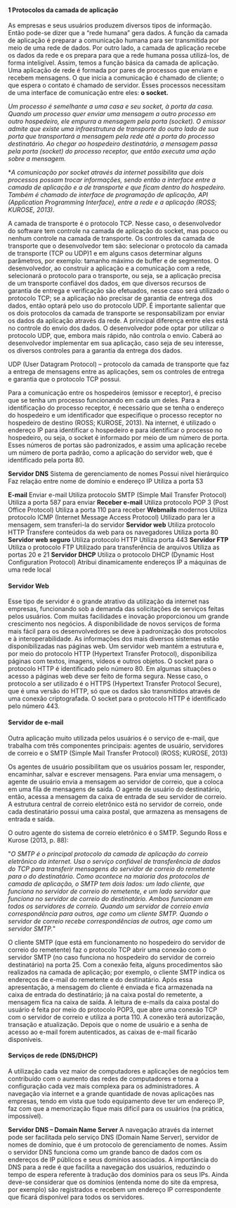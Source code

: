 #### 1 Protocolos da camada de aplicação
As empresas e seus usuários produzem diversos tipos de informação. Então pode-se dizer que a “rede humana” gera dados. A função da camada de aplicação é preparar a comunicação humana para ser transmitida por meio de uma rede de dados. Por outro lado, a camada de aplicação recebe os dados da rede e os prepara para que a rede humana possa utilizá-los, de forma inteligível. Assim, temos a função básica da camada de aplicação. Uma aplicação de rede é formada por pares de processos que enviam e recebem mensagens. O que inicia a comunicação é chamado de cliente; o que espera o contato é chamado de servidor. Esses processos necessitam de uma interface de comunicação entre eles: **o socket.**

*Um processo é semelhante a uma casa e seu socket, à porta da casa. Quando um processo quer enviar uma mensagem a outro processo em outro hospedeiro, ele empurra a mensagem pela porta (socket). O emissor admite que existe uma infraestrutura de transporte do outro lado de sua porta que transportará a mensagem pela rede até a porta do processo destinatário. Ao chegar ao hospedeiro destinatário, a mensagem passa pela porta (socket) do processo receptor, que então executa uma ação sobre a mensagem.*

**A comunicação por socket através da internet possibilita que dois processos possam trocar informações, sendo então a interface entre a camada de aplicação e a de transporte e que ficam dentro do hospedeiro. Também é chamado de interface de programação de aplicação, API (Application Programming Interface), entre a rede e a aplicação (ROSS; KUROSE, 2013).*

A camada de transporte é o protocolo TCP. Nesse caso, o desenvolvedor do software tem controle na camada de aplicação do socket, mas pouco ou nenhum controle na camada de transporte. Os controles da camada de transporte que o desenvolvedor tem são: selecionar o protocolo da camada de transporte (TCP ou UDP)1 e em alguns casos determinar alguns parâmetros, por exemplo: tamanho máximo de buffer e de segmentos. O desenvolvedor, ao construir a aplicação e a comunicação com a rede, selecionará o protocolo para o transporte, ou seja, se a aplicação precisa de um transporte confiável dos dados, em que diversos recursos de garantia de entrega e verificação são efetuados, nesse caso será utilizado o protocolo TCP; se a aplicação não precisar de garantia de entrega dos dados, então optará pelo uso do protocolo UDP. É importante salientar que os dois protocolos da camada de transporte se responsabilizam por enviar os dados da aplicação através da rede. A principal diferença entre eles está no controle do envio dos dados. O desenvolvedor pode optar por utilizar o protocolo UDP, que, embora mais rápido, não controla o envio. Caberá ao desenvolvedor implementar em sua aplicação, caso seja de seu interesse, os diversos controles para a garantia da entrega dos dados.

UDP (User Datagram Protocol) – protocolo da camada de transporte que faz a entrega de mensagens entre as aplicações, sem os controles de entrega e garantia que o protocolo TCP possui.

Para a comunicação entre os hospedeiros (emissor e receptor), é preciso que se tenha um processo funcionando em cada um deles. Para a identificação do processo receptor, é necessário que se tenha o endereço do hospedeiro e um identificador que especifique o processo receptor no hospedeiro de destino (ROSS; KUROSE, 2013). Na internet, é utilizado o endereço IP para identificar o hospedeiro e para identificar o processo no hospedeiro, ou seja, o socket é informado por meio de um número de porta. Esses números de portas são padronizados, e assim uma aplicação recebe um número de porta padrão, como a aplicação do servidor web, que é identificado pela porta 80.

**Servidor DNS**
Sistema de gerenciamento de nomes
Possui nível hierárquico
Faz relação entre nome de domínio e endereço IP
Utiliza a porta 53

**E-mail**
Enviar e-mail
Utiliza protocolo SMTP (Simple Mail Transfer Protocol)
Utiliza a porta 587 para enviar
**Receber e-mail**
Utiliza protocolo POP 3 (Post Office Protocol)
Utiliza a porta 110 para receber
**Webmails**
modernos
Utiliza protocolo ICMP (Internet Message Access Protocol)
Utilizado para ler a mensagem, sem transferi-la do
servidor
**Servidor web**
Utiliza protocolo HTTP
Transfere conteúdos da web para os navegadores
Utiliza porta 80
**Servidor web seguro**
Utiliza protocolo HTTP
Utiliza porta 443
**Servidor FTP**
Utiliza o protocolo FTP
Utilizado para transferência de arquivos
Utiliza as portas 20 e 21
**Servidor DHCP** Utiliza o protocolo DHCP (Dynamic Host Configuration Protocol) Atribui dinamicamente endereços IP a máquinas de uma rede local

#### Servidor Web
Esse tipo de servidor é o grande atrativo da utilização da internet nas empresas, funcionando sob a demanda das solicitações de serviços feitas pelos usuários. Com muitas facilidades e inovação proporcionou um grande crescimento nos negócios. A disponibilidade de novos serviços de forma mais fácil para os desenvolvedores se deve à padronização dos protocolos e à interoperabilidade. As informações dos mais diversos sistemas estão disponibilizadas nas páginas web. Um servidor web mantém a estrutura e, por meio do protocolo HTTP (Hypertext Transfer Protocol), disponibiliza páginas com textos, imagens, vídeos e outros objetos. O socket para o protocolo HTTP é identificado pelo número 80. Em algumas situações o acesso a páginas web deve ser feito de forma segura. Nesse caso, o protocolo a ser utilizado é o HTTPS (Hypertext Transfer Protocol Secure), que é uma versão do HTTP, só que os dados são transmitidos através de uma conexão criptografada. O socket para o protocolo HTTP é identificado pelo número 443.

#### Servidor de e-mail
Outra aplicação muito utilizada pelos usuários é o serviço de e-mail, que trabalha com três componentes principais: agentes de usuário, servidores de correio e o SMTP (Simple Mail Transfer Protocol) (ROSS; KUROSE, 2013)

Os agentes de usuário possibilitam que os usuários possam ler, responder, encaminhar, salvar e escrever mensagens. Para enviar uma mensagem, o agente de usuário envia a mensagem ao servidor de correio, que a coloca em uma fila de mensagens de saída. O agente de usuário do destinatário, então, acessa a mensagem da caixa de entrada de seu servidor de correio. A estrutura central de correio eletrônico está no servidor de correio, onde cada destinatário possui uma caixa postal, que armazena as mensagens de entrada e saída.

O outro agente do sistema de correio eletrônico é o SMTP. Segundo Ross e Kurose (2013, p. 88):

"*O SMTP é o principal protocolo da camada de aplicação do correio eletrônico da internet. Usa o serviço confiável de transferência de dados do TCP para transferir mensagens do servidor de correio do remetente para o do destinatário. Como acontece na maioria dos protocolos de camada de aplicação, o SMTP tem dois lados: um lado cliente, que funciona no servidor de correio do remetente, e um lado servidor que funciona no servidor de correio do destinatário. Ambos funcionam em todos os servidores de correio. Quando um servidor de correio envia correspondência para outros, age como um cliente SMTP. Quando o servidor de correio recebe correspondências de outros, age como um servidor SMTP.*"

O cliente SMTP (que está em funcionamento no hospedeiro do servidor de correio do remetente) faz o protocolo TCP abrir uma conexão com o servidor SMTP (no caso funciona no hospedeiro do servidor de correio destinatário) na porta 25. Com a conexão feita, alguns procedimentos são realizados na camada de aplicação; por exemplo, o cliente SMTP indica os endereços de e-mail do remetente e do destinatário. Após essa apresentação, a mensagem do cliente é enviada e fica armazenada na caixa de entrada do destinatário; já na caixa postal do remetente, a mensagem fica na caixa de saída. A leitura de e-mails da caixa postal do usuário é feita por meio do protocolo POP3, que abre uma conexão TCP com o servidor de correio e utiliza a porta 110. A conexão terá autorização, transação e atualização. Depois que o nome de usuário e a senha de acesso ao e-mail forem autenticados, as caixas de e-mail ficarão disponíveis.

#### Serviços de rede (DNS/DHCP)
A utilização cada vez maior de computadores e aplicações de negócios tem contribuído com o aumento das redes de computadores e torna a configuração cada vez mais complexa para os administradores. A navegação via internet e a grande quantidade de novas aplicações nas empresas, tendo em vista que todo equipamento deve ter um endereço IP, faz com que a memorização fique mais difícil para os usuários (na prática, impossível).

**Servidor DNS – Domain Name Server**
A navegação através da internet pode ser facilitada pelo serviço DNS (Domain Name Server), servidor de nomes de domínio, que é um protocolo de gerenciamento de nomes. Assim o servidor DNS funciona como um grande banco de dados com os endereços de IP públicos e seus domínios associados. A importância do DNS para a rede é que facilita a navegação dos usuários, reduzindo o tempo de espera referente à tradução dos domínios para os seus IPs. Ainda deve-se considerar que os domínios (entenda nome do site da empresa, por exemplo) são registrados e recebem um endereço IP correspondente que ficará disponível para todos os servidores.
